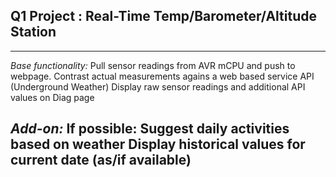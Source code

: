 ## Q1 Project : Real-Time Temp/Barometer/Altitude Station
---
_Base functionality:_
Pull sensor readings from AVR mCPU and push to webpage. 
Contrast actual measurements agains a web based service API (Underground Weather)
Display raw sensor readings and additional API values on Diag page

_Add-on:_
If possible: 
Suggest daily activities based on weather 
Display historical values for current date (as/if available) 
---
